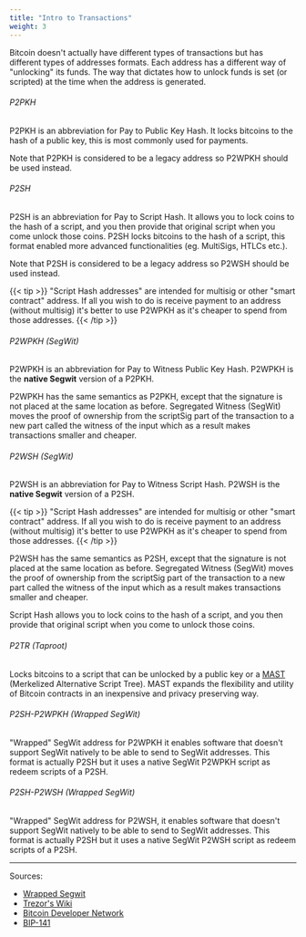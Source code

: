 ```yaml
---
title: "Intro to Transactions"
weight: 3
---
```


Bitcoin doesn't actually have different types of transactions but has different types of addresses
formats. Each address has a different way of "unlocking" its funds. The way that dictates how to
unlock funds is set (or scripted) at the time when the address is generated.

###### P2PKH

P2PKH is an abbreviation for Pay to Public Key Hash. It locks bitcoins to the hash of a public key,
this is most commonly used for payments.

Note that P2PKH is considered to be a legacy address so P2WPKH should be used instead.


###### P2SH

P2SH is an abbreviation for Pay to Script Hash. It allows you to lock coins to the hash of a
script, and you then provide that original script when you come unlock those coins. P2SH locks
bitcoins to the hash of a script, this format enabled more advanced functionalities (eg. MultiSigs,
HTLCs etc.).

Note that P2SH is considered to be a legacy address so P2WSH should be used instead.

{{< tip >}}
"Script Hash addresses" are intended for multisig or other "smart contract" address. If all
you wish to do is receive payment to an address (without multisig) it's better to use P2WPKH as
it's cheaper to spend from those addresses.
{{< /tip >}}


###### P2WPKH (SegWit)

P2WPKH is an abbreviation for Pay to Witness Public Key Hash. P2WPKH is the **native Segwit** 
version of a P2PKH.

P2WPKH has the same semantics as P2PKH, except that the signature is not placed at the same
location as before. Segregated Witness (SegWit) moves the proof of ownership from the scriptSig
part of the transaction to a new part called the witness of the input which as a result makes
transactions smaller and cheaper.


###### P2WSH (SegWit)

P2WSH is an abbreviation for Pay to Witness Script Hash. P2WSH is the **native Segwit** version of
a P2SH. 

{{< tip >}}
"Script Hash addresses" are intended for multisig or other "smart contract" address. If all
you wish to do is receive payment to an address (without multisig) it's better to use P2WPKH as
it's cheaper to spend from those addresses.
{{< /tip >}}

P2WSH has the same semantics as P2SH, except that the signature is not placed at the same location
as before. Segregated Witness (SegWit) moves the proof of ownership from the scriptSig part of the
transaction to a new part called the witness of the input which as a result makes
transactions smaller and cheaper.

Script Hash allows you to lock coins to the hash of a script, and you then provide that original
script when you come to unlock those coins.


###### P2TR (Taproot)

Locks bitcoins to a script that can be unlocked by a public key or a [MAST](https://river.com/learn/terms/m/merkelized-alternative-script-tree-mast/) (Merkelized Alternative Script Tree). MAST expands the flexibility and utility of Bitcoin contracts
in an inexpensive and privacy preserving way.


###### P2SH-P2WPKH (Wrapped SegWit)

"Wrapped" SegWit address for P2WPKH it enables software that doesn't support SegWit natively to be
able to send to SegWit addresses. This format is actually P2SH but it uses a native SegWit P2WPKH
script as redeem scripts of a P2SH.


###### P2SH-P2WSH (Wrapped SegWit)

"Wrapped" SegWit address for P2WSH, it enables software that doesn't support SegWit natively to be
able to send to SegWit addresses. This format is actually P2SH but it uses a native SegWit P2WSH
script as redeem scripts  of a P2SH.


------

Sources:

- [Wrapped Segwit](https://river.com/learn/terms/)
- [Trezor's Wiki](https://wiki.trezor.io/Glossary)
- [Bitcoin Developer Network](https://bitcoindev.network/)
- [BIP-141](https://github.com/bitcoin/bips/blob/master/bip-0141.mediawiki)
